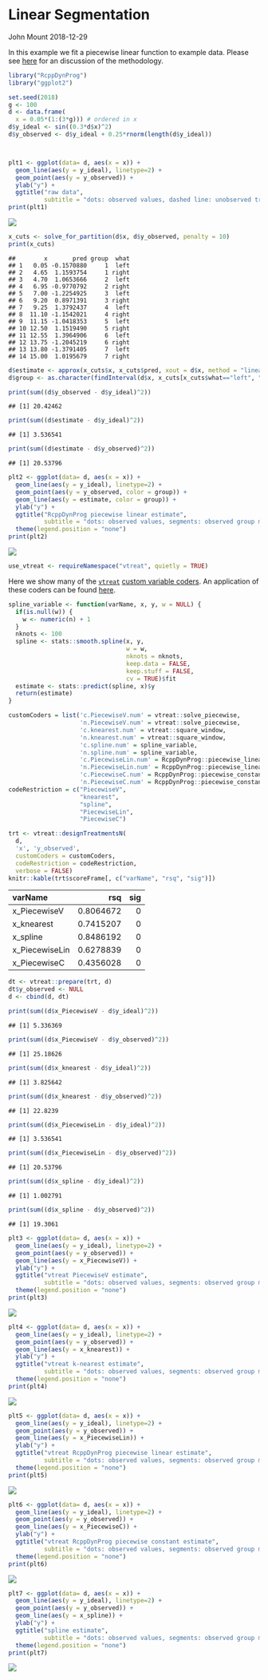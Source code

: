 Linear Segmentation
================
John Mount
2018-12-29

In this example we fit a piecewise linear function to example data.
Please see [here](https://github.com/WinVector/RcppDynProg) for an discussion of the methodology.

``` r
library("RcppDynProg")
library("ggplot2")

set.seed(2018)
g <- 100
d <- data.frame(
  x = 0.05*(1:(3*g))) # ordered in x
d$y_ideal <- sin((0.3*d$x)^2)
d$y_observed <- d$y_ideal + 0.25*rnorm(length(d$y_ideal))



plt1 <- ggplot(data= d, aes(x = x)) + 
  geom_line(aes(y = y_ideal), linetype=2) +
  geom_point(aes(y = y_observed)) +
  ylab("y") +
  ggtitle("raw data", 
          subtitle = "dots: observed values, dashed line: unobserved true values")
print(plt1)
```

<img src="SegmentationL_files/figure-markdown_github/r1-1.png" style="display: block; margin: auto;" />

``` r
x_cuts <- solve_for_partition(d$x, d$y_observed, penalty = 10)
print(x_cuts)
```

    ##        x       pred group  what
    ## 1   0.05 -0.1570880     1  left
    ## 2   4.65  1.1593754     1 right
    ## 3   4.70  1.0653666     2  left
    ## 4   6.95 -0.9770792     2 right
    ## 5   7.00 -1.2254925     3  left
    ## 6   9.20  0.8971391     3 right
    ## 7   9.25  1.3792437     4  left
    ## 8  11.10 -1.1542021     4 right
    ## 9  11.15 -1.0418353     5  left
    ## 10 12.50  1.1519490     5 right
    ## 11 12.55  1.3964906     6  left
    ## 12 13.75 -1.2045219     6 right
    ## 13 13.80 -1.3791405     7  left
    ## 14 15.00  1.0195679     7 right

``` r
d$estimate <- approx(x_cuts$x, x_cuts$pred, xout = d$x, method = "linear", rule = 2)$y
d$group <- as.character(findInterval(d$x, x_cuts[x_cuts$what=="left", "x"]))
```

``` r
print(sum((d$y_observed - d$y_ideal)^2))
```

    ## [1] 20.42462

``` r
print(sum((d$estimate - d$y_ideal)^2))
```

    ## [1] 3.536541

``` r
print(sum((d$estimate - d$y_observed)^2))
```

    ## [1] 20.53796

``` r
plt2 <- ggplot(data= d, aes(x = x)) + 
  geom_line(aes(y = y_ideal), linetype=2) +
  geom_point(aes(y = y_observed, color = group)) +
  geom_line(aes(y = estimate, color = group)) +
  ylab("y") +
  ggtitle("RcppDynProg piecewise linear estimate",
          subtitle = "dots: observed values, segments: observed group means, dashed line: unobserved true values") + 
  theme(legend.position = "none")
print(plt2)
```

<img src="SegmentationL_files/figure-markdown_github/r5-1.png" style="display: block; margin: auto;" />

``` r
use_vtreat <- requireNamespace("vtreat", quietly = TRUE)
```

Here we show many of the [`vtreat`](https://github.com/WinVector/vtreat) [custom variable coders](http://www.win-vector.com/blog/2017/09/custom-level-coding-in-vtreat/). An application of these coders can be found [here](https://github.com/WinVector/zmPDSwR/blob/master/KDD2009/KDD2009vtreat.md).

``` r
spline_variable <- function(varName, x, y, w = NULL) {
  if(is.null(w)) {
    w <- numeric(n) + 1
  }
  nknots <- 100
  spline <- stats::smooth.spline(x, y, 
                                 w = w,
                                 nknots = nknots,
                                 keep.data = FALSE, 
                                 keep.stuff = FALSE,
                                 cv = TRUE)$fit
  estimate <- stats::predict(spline, x)$y
  return(estimate)
}

customCoders = list('c.PiecewiseV.num' = vtreat::solve_piecewise,
                    'n.PiecewiseV.num' = vtreat::solve_piecewise,
                    'c.knearest.num' = vtreat::square_window,
                    'n.knearest.num' = vtreat::square_window,
                    'c.spline.num' = spline_variable,
                    'n.spline.num' = spline_variable,
                    'c.PiecewiseLin.num' = RcppDynProg::piecewise_linear,
                    'n.PiecewiseLin.num' = RcppDynProg::piecewise_linear,
                    'c.PiecewiseC.num' = RcppDynProg::piecewise_constant,
                    'n.PiecewiseC.num' = RcppDynProg::piecewise_constant)
codeRestriction = c("PiecewiseV", 
                    "knearest",
                    "spline",
                    "PiecewiseLin",
                    "PiecewiseC")

trt <- vtreat::designTreatmentsN(
  d, 
  'x', 'y_observed',
  customCoders = customCoders,
  codeRestriction = codeRestriction,
  verbose = FALSE)
knitr::kable(trt$scoreFrame[, c("varName", "rsq", "sig")])
```

| varName         |        rsq|  sig|
|:----------------|----------:|----:|
| x\_PiecewiseV   |  0.8064672|    0|
| x\_knearest     |  0.7415207|    0|
| x\_spline       |  0.8486192|    0|
| x\_PiecewiseLin |  0.6278839|    0|
| x\_PiecewiseC   |  0.4356028|    0|

``` r
dt <- vtreat::prepare(trt, d)
dt$y_observed <- NULL
d <- cbind(d, dt)
```

``` r
print(sum((d$x_PiecewiseV - d$y_ideal)^2))
```

    ## [1] 5.336369

``` r
print(sum((d$x_PiecewiseV - d$y_observed)^2))
```

    ## [1] 25.18626

``` r
print(sum((d$x_knearest - d$y_ideal)^2))
```

    ## [1] 3.825642

``` r
print(sum((d$x_knearest - d$y_observed)^2))
```

    ## [1] 22.8239

``` r
print(sum((d$x_PiecewiseLin - d$y_ideal)^2))
```

    ## [1] 3.536541

``` r
print(sum((d$x_PiecewiseLin - d$y_observed)^2))
```

    ## [1] 20.53796

``` r
print(sum((d$x_spline - d$y_ideal)^2))
```

    ## [1] 1.002791

``` r
print(sum((d$x_spline - d$y_observed)^2))
```

    ## [1] 19.3061

``` r
plt3 <- ggplot(data= d, aes(x = x)) + 
  geom_line(aes(y = y_ideal), linetype=2) +
  geom_point(aes(y = y_observed)) +
  geom_line(aes(y = x_PiecewiseV)) +
  ylab("y") +
  ggtitle("vtreat PiecewiseV estimate",
          subtitle = "dots: observed values, segments: observed group means, dashed line: unobserved true values") + 
  theme(legend.position = "none")
print(plt3)
```

<img src="SegmentationL_files/figure-markdown_github/r12-1.png" style="display: block; margin: auto;" />

``` r
plt4 <- ggplot(data= d, aes(x = x)) + 
  geom_line(aes(y = y_ideal), linetype=2) +
  geom_point(aes(y = y_observed)) +
  geom_line(aes(y = x_knearest)) +
  ylab("y") +
  ggtitle("vtreat k-nearest estimate",
          subtitle = "dots: observed values, segments: observed group means, dashed line: unobserved true values") + 
  theme(legend.position = "none")
print(plt4)
```

<img src="SegmentationL_files/figure-markdown_github/r12-2.png" style="display: block; margin: auto;" />

``` r
plt5 <- ggplot(data= d, aes(x = x)) + 
  geom_line(aes(y = y_ideal), linetype=2) +
  geom_point(aes(y = y_observed)) +
  geom_line(aes(y = x_PiecewiseLin)) +
  ylab("y") +
  ggtitle("vtreat RcppDynProg piecewise linear estimate",
          subtitle = "dots: observed values, segments: observed group means, dashed line: unobserved true values") + 
  theme(legend.position = "none")
print(plt5)
```

<img src="SegmentationL_files/figure-markdown_github/r12-3.png" style="display: block; margin: auto;" />

``` r
plt6 <- ggplot(data= d, aes(x = x)) + 
  geom_line(aes(y = y_ideal), linetype=2) +
  geom_point(aes(y = y_observed)) +
  geom_line(aes(y = x_PiecewiseC)) +
  ylab("y") +
  ggtitle("vtreat RcppDynProg piecewise constant estimate",
          subtitle = "dots: observed values, segments: observed group means, dashed line: unobserved true values") + 
  theme(legend.position = "none")
print(plt6)
```

<img src="SegmentationL_files/figure-markdown_github/r12-4.png" style="display: block; margin: auto;" />

``` r
plt7 <- ggplot(data= d, aes(x = x)) + 
  geom_line(aes(y = y_ideal), linetype=2) +
  geom_point(aes(y = y_observed)) +
  geom_line(aes(y = x_spline)) +
  ylab("y") +
  ggtitle("spline estimate",
          subtitle = "dots: observed values, segments: observed group means, dashed line: unobserved true values") + 
  theme(legend.position = "none")
print(plt7)
```

<img src="SegmentationL_files/figure-markdown_github/r12-5.png" style="display: block; margin: auto;" />
